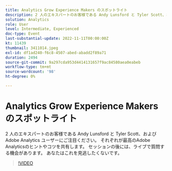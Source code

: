 ```yaml
---
title: Analytics Grow Experience Makers のスポットライト
description: 2 人のエキスパートのお客様である Andy Lunsford と Tyler Scott、およびAdobe Analytics ユーザーにご注目ください。 それぞれが最高のAdobe Analyticsのヒントやコツを共有します。 セッションの後には、ライブで質問する機会があります。 あなたはこれを見逃したくないです。
solution: Analytics
role: User
level: Intermediate, Experienced
doc-type: Event
last-substantial-update: 2022-11-11T00:00:00Z
kt: 11439
thumbnail: 3411014.jpeg
exl-id: df1ad240-f6c8-4507-abed-abadd2f89a71
duration: 2494
source-git-commit: 9a297cda953d4414131657f9ac84580aea0eabeb
workflow-type: tm+mt
source-wordcount: '98'
ht-degree: 0%

---
```


# Analytics Grow Experience Makers のスポットライト

2 人のエキスパートのお客様である Andy Lunsford と Tyler Scott、およびAdobe Analytics ユーザーにご注目ください。 それぞれが最高のAdobe Analyticsのヒントやコツを共有します。 セッションの後には、ライブで質問する機会があります。 あなたはこれを見逃したくないです。

>[!VIDEO](https://video.tv.adobe.com/v/3411014/?quality=12&learn=on)
